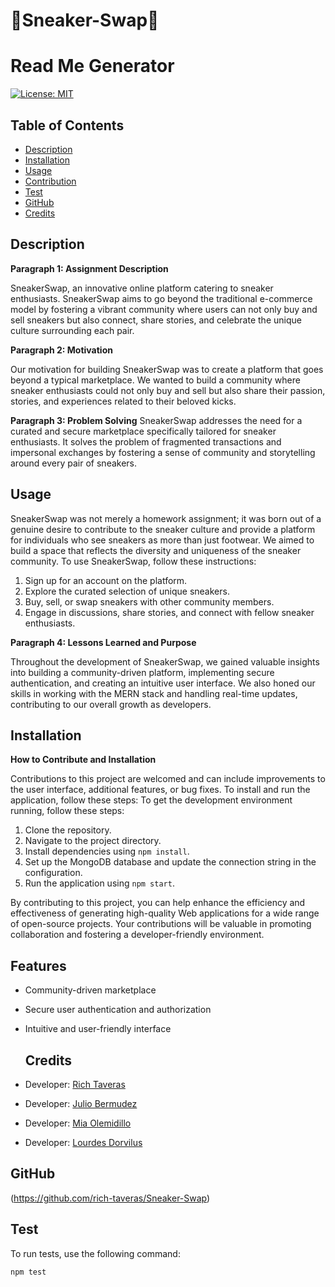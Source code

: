 # 👟Sneaker-Swap👟
 # Read Me Generator  
    
  [![License: MIT](https://img.shields.io/badge/License-MIT-yellow.svg)](https://opensource.org/licenses/MIT)

  ## Table of Contents
    
  - [Description](#description)  
  - [Installation](#installation)
  - [Usage](#usage)
  - [Contribution](#contribution)
  - [Test](#test)
  - [GitHub](#gitHub)
  - [Credits](#credits)

  ## Description
  **Paragraph 1: Assignment Description**

SneakerSwap, an innovative online platform catering to sneaker enthusiasts. SneakerSwap aims to go beyond the traditional e-commerce model by fostering a vibrant community where users can not only buy and sell sneakers but also connect, share stories, and celebrate the unique culture surrounding each pair.

**Paragraph 2: Motivation**

Our motivation for building SneakerSwap was to create a platform that goes beyond a typical marketplace. We wanted to build a community where sneaker enthusiasts could not only buy and sell but also share their passion, stories, and experiences related to their beloved kicks.



**Paragraph 3: Problem Solving**
SneakerSwap addresses the need for a curated and secure marketplace specifically tailored for sneaker enthusiasts. It solves the problem of fragmented transactions and impersonal exchanges by fostering a sense of community and storytelling around every pair of sneakers.
  ## Usage
SneakerSwap was not merely a homework assignment; it was born out of a genuine desire to contribute to the sneaker culture and provide a platform for individuals who see sneakers as more than just footwear. We aimed to build a space that reflects the diversity and uniqueness of the sneaker community.
To use SneakerSwap, follow these instructions:

1. Sign up for an account on the platform.
2. Explore the curated selection of unique sneakers.
3. Buy, sell, or swap sneakers with other community members.
4. Engage in discussions, share stories, and connect with fellow sneaker enthusiasts.


**Paragraph 4: Lessons Learned and Purpose**

Throughout the development of SneakerSwap, we gained valuable insights into building a community-driven platform, implementing secure authentication, and creating an intuitive user interface. We also honed our skills in working with the MERN stack and handling real-time updates, contributing to our overall growth as developers.

  ## Installation 
  
  **How to Contribute and Installation**

Contributions to this project are welcomed and can include improvements to the user interface, additional features, or bug fixes. To install and run the application, follow these steps:
To get the development environment running, follow these steps:

1. Clone the repository.
2. Navigate to the project directory.
3. Install dependencies using `npm install`.
4. Set up the MongoDB database and update the connection string in the configuration.
5. Run the application using `npm start`.


By contributing to this project, you can help enhance the efficiency and effectiveness of generating high-quality Web applications for a wide range of open-source projects. Your contributions will be valuable in promoting collaboration and fostering a developer-friendly environment.
  

## Features

- Community-driven marketplace
- Secure user authentication and authorization
- Intuitive and user-friendly interface


  
  ## Credits

- Developer: [Rich Taveras](https://github.com/rich-taveras)
- Developer: [Julio Bermudez](https://github.com/cJulioBermudez)
- Developer: [Mia Olemidillo](https://github.com/TheRealMie)
- Developer: [Lourdes Dorvilus](https://github.com/lo-mido)

## GitHub
(https://github.com/rich-taveras/Sneaker-Swap)

## Test
  To run tests, use the following command:

```bash
npm test
  
  
  